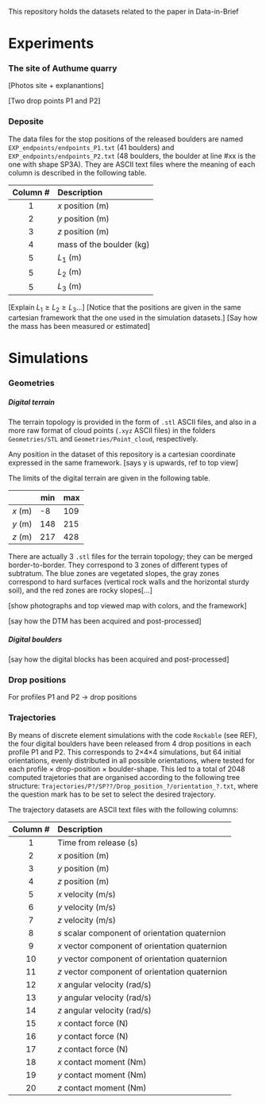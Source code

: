 This repository holds the datasets related to the paper in Data-in-Brief 

# Experiments

### The site of Authume quarry

[Photos site + explanantions]

[Two drop points P1 and P2]

### Deposite

The data files for the stop positions of the released boulders are named `EXP_endpoints/endpoints_P1.txt` (41 boulders) and `EXP_endpoints/endpoints_P2.txt` (48 boulders, the boulder at line #xx is the one with shape SP3A).
They are ASCII text files where the meaning of each column is described in the following table.  

| Column # | Description              |
|:--------:|:-------------------------|
| 1        | $x$ position (m)         |
| 2        | $y$ position (m)         |
| 3        | $z$ position (m)         |
| 4        | mass of the boulder (kg) |
| 5        | $L_1$ (m)                |
| 5        | $L_2$ (m)                |
| 5        | $L_3$ (m)                |

[Explain $L_1 \geq L_2 \geq L_3$...]
[Notice that the positions are given in the same cartesian framework that the one used in the simulation datasets.]
[Say how the mass has been measured or estimated] 

# Simulations



### Geometries

##### Digital terrain

The terrain topology is provided in the form of `.stl` ASCII files, and also in a more raw format of cloud points (`.xyz` ASCII files) in the folders `Geometries/STL` and `Geometries/Point_cloud`, respectively.

Any position in the dataset of this repository is a cartesian coordinate expressed in the same framework. [says y is upwards, ref to top view]

The limits of the digital terrain are given in the following table.

|         | min | max |
|---------|-----|-----|
| $x$ (m) | -8  | 109 |
| $y$ (m) | 148 | 215 |
| $z$ (m) | 217 | 428 |

There are actually 3 `.stl` files for the terrain topology; they can be merged border-to-border. They correspond to 3 zones of different types of subtratum. The blue zones are vegetated slopes, the gray zones correspond to hard surfaces (vertical rock walls and the horizontal sturdy soil), and the red zones are rocky slopes[...] 


[show photographs and top viewed map with colors, and the framework]

[say how the DTM has been acquired and post-processed]

##### Digital boulders



[say how the digital blocks has been acquired and post-processed]

### Drop positions

For profiles P1 and P2 -> drop positions



### Trajectories

By means of discrete element simulations with the code `Rockable` (see REF),
the four digital boulders have been released from 4 drop positions in each profile P1 and P2. This corresponds to 2$\times$4$\times$4 simulations, but 64 initial orientations, evenly distributed in all possible orientations, where tested for each profile $\times$ drop-position $\times$ boulder-shape. This led to a total of 2048 computed trajetories that are organised according to the following tree structure: `Trajectories/P?/SP??/Drop_position_?/orientation_?.txt`, where the question mark has to be set to select the desired trajectory.


The trajectory datasets are ASCII text files with the following columns:

| Column # | Description                                    |
|:--------:|:-----------------------------------------------|
| 1        | Time from release (s)                          |
| 2        | $x$ position (m)                               |
| 3        | $y$ position (m)                               |
| 4        | $z$ position (m)                               |
| 5        | $x$ velocity (m/s)                             |
| 6        | $y$ velocity (m/s)                             |
| 7        | $z$ velocity (m/s)                             |
| 8        | $s$ scalar component of orientation quaternion |
| 9        | $x$ vector component of orientation quaternion |
| 10       | $y$ vector component of orientation quaternion |
| 11       | $z$ vector component of orientation quaternion |
| 12       | $x$ angular velocity (rad/s)                   |
| 13       | $y$ angular velocity (rad/s)                   |
| 14       | $z$ angular velocity (rad/s)                   |
| 15       | $x$ contact force (N)                          |
| 16       | $y$ contact force (N)                          |
| 17       | $z$ contact force (N)                          |
| 18       | $x$ contact moment (Nm)                        |
| 19       | $y$ contact moment (Nm)                        |
| 20       | $z$ contact moment (Nm)                        |



